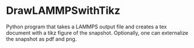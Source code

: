 # DrawLAMMPSwithTikz
Python program that takes a LAMMPS output file and creates a tex document with a tikz figure of the snapshot. Optionally, one can externalize the snapshot as pdf and png.
